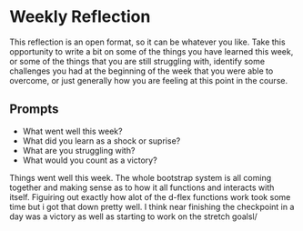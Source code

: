 # Weekly Reflection
This reflection is an open format, so it can be whatever you like. Take this opportunity to write a bit on some of the things you have learned this week, or some of the things that you are still struggling with, identify some challenges you had at the beginning of the week that you were able to overcome, or just generally how you are feeling at this point in the course.

## Prompts
- What went well this week?
- What did you learn as a shock or suprise?
- What are you struggling with?
- What would you count as a victory?

Things went well this week. The whole bootstrap system is all coming together and making sense as to how it all functions and interacts with itself. Figuiring out exactly how alot of the d-flex functions work took some time but i got that down pretty well. I think near finishing the checkpoint in a day was a victory as well as starting to work on the stretch goalsl/